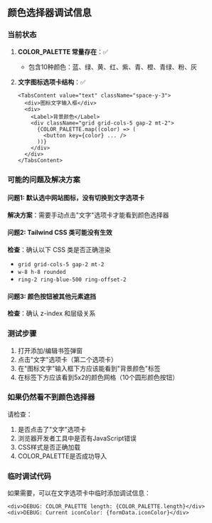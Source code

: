 ## 颜色选择器调试信息

### 当前状态
1. **COLOR_PALETTE 常量存在**：✅ 
   - 包含10种颜色：蓝、绿、黄、红、紫、青、橙、青绿、粉、灰

2. **文字图标选项卡结构**：✅
   ```tsx
   <TabsContent value="text" className="space-y-3">
     <div>图标文字输入框</div>
     <div>
       <Label>背景颜色</Label>
       <div className="grid grid-cols-5 gap-2 mt-2">
         {COLOR_PALETTE.map((color) => (
           <button key={color} ... />
         ))}
       </div>
     </div>
   </TabsContent>
   ```

### 可能的问题及解决方案

#### 问题1: 默认选中网站图标，没有切换到文字选项卡
**解决方案**：需要手动点击"文字"选项卡才能看到颜色选择器

#### 问题2: Tailwind CSS 类可能没有生效
**检查**：确认以下 CSS 类是否正确渲染
- `grid grid-cols-5 gap-2 mt-2`
- `w-8 h-8 rounded`
- `ring-2 ring-blue-500 ring-offset-2`

#### 问题3: 颜色按钮被其他元素遮挡
**检查**：确认 z-index 和层级关系

### 测试步骤
1. 打开添加/编辑书签弹窗
2. 点击"文字"选项卡（第二个选项卡）
3. 在"图标文字"输入框下方应该能看到"背景颜色"标签
4. 在标签下方应该看到5x2的颜色网格（10个圆形颜色按钮）

### 如果仍然看不到颜色选择器
请检查：
1. 是否点击了"文字"选项卡
2. 浏览器开发者工具中是否有JavaScript错误
3. CSS样式是否正确加载
4. COLOR_PALETTE是否成功导入

### 临时调试代码
如果需要，可以在文字选项卡中临时添加调试信息：
```tsx
<div>DEBUG: COLOR_PALETTE length: {COLOR_PALETTE.length}</div>
<div>DEBUG: Current iconColor: {formData.iconColor}</div>
```

